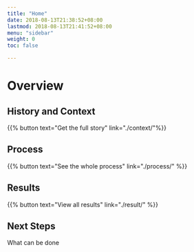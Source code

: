 ```yaml
---
title: "Home"
date: 2018-08-13T21:38:52+08:00
lastmod: 2018-08-13T21:41:52+08:00
menu: "sidebar"
weight: 0
toc: false

---
```


# Overview


## History and Context

{{% button text="Get the full story" link="./context/"%}}

## Process

{{% button text="See the whole process" link="./process/" %}}

## Results

{{% button text="View all results" link="./result/" %}}

## Next Steps

What can be done


